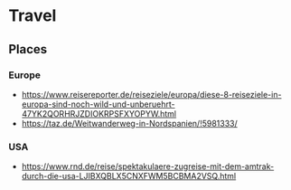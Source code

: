 # Travel

## Places

### Europe

* https://www.reisereporter.de/reiseziele/europa/diese-8-reiseziele-in-europa-sind-noch-wild-und-unberuehrt-47YK2QORHRJZDIOKRPSFXYOPYW.html
* https://taz.de/Weitwanderweg-in-Nordspanien/!5981333/

### USA

* https://www.rnd.de/reise/spektakulaere-zugreise-mit-dem-amtrak-durch-die-usa-LJIBXQBLX5CNXFWM5BCBMA2VSQ.html
